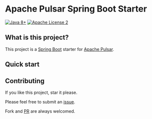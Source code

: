 # Apache Pulsar Spring Boot Starter

<img align="right" src="">

[![Java 8+](https://img.shields.io/badge/java-8+-4c7e9f.svg)](http://java.oracle.com)
[![Apache License 2](https://img.shields.io/badge/license-APL2-blue.svg)](http://www.apache.org/licenses/LICENSE-2.0.txt)

## What is this project?

This project is a [Spring Boot](https://spring.io/projects/spring-boot) starter
for [Apache Pulsar](https://github.com/pulsar-eco/spring-boot-starter-pulsar/pulls).

## Quick start



## Contributing

If you like this project, star it please.

Please feel free to submit an [issue](https://github.com/pulsar-eco/spring-boot-starter-pulsar/issues).

Fork and [PR](https://github.com/pulsar-eco/spring-boot-starter-pulsar/pulls) are always welcomed.